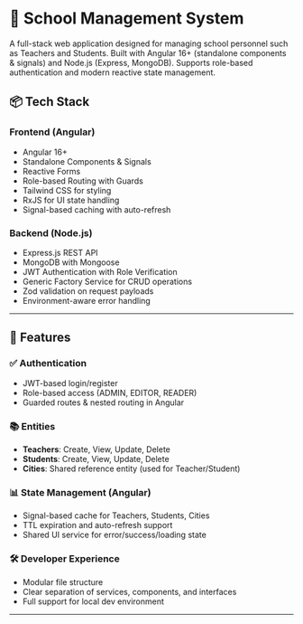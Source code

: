 # 🏫 School Management System

A full-stack web application designed for managing school personnel such as Teachers and Students. Built with Angular 16+ (standalone components & signals) and Node.js (Express, MongoDB). Supports role-based authentication and modern reactive state management.

## 📦 Tech Stack

### Frontend (Angular)

- Angular 16+
- Standalone Components & Signals
- Reactive Forms
- Role-based Routing with Guards
- Tailwind CSS for styling
- RxJS for UI state handling
- Signal-based caching with auto-refresh

### Backend (Node.js)

- Express.js REST API
- MongoDB with Mongoose
- JWT Authentication with Role Verification
- Generic Factory Service for CRUD operations
- Zod validation on request payloads
- Environment-aware error handling

---

## 🚀 Features

### ✅ Authentication

- JWT-based login/register
- Role-based access (ADMIN, EDITOR, READER)
- Guarded routes & nested routing in Angular

### 📚 Entities

- **Teachers**: Create, View, Update, Delete
- **Students**: Create, View, Update, Delete
- **Cities**: Shared reference entity (used for Teacher/Student)

### 📊 State Management (Angular)

- Signal-based cache for Teachers, Students, Cities
- TTL expiration and auto-refresh support
- Shared UI service for error/success/loading state

### 🛠 Developer Experience

- Modular file structure
- Clear separation of services, components, and interfaces
- Full support for local dev environment

---
